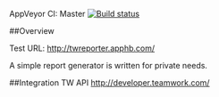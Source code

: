 AppVeyor CI:
Master [![Build status](https://ci.appveyor.com/api/projects/status/yyhfuagjwakbxkp9/branch/master?svg=true)](https://ci.appveyor.com/project/xtrmstep/teamworkreporter/branch/master)

##Overview

Test URL: http://twreporter.apphb.com/

A simple report generator is written for private needs.

##Integration
TW API http://developer.teamwork.com/
